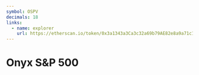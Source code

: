 ```yaml
---
symbol: OSPV
decimals: 18
links:
  - name: explorer
    url: https://etherscan.io/token/0x3a1343a3Ca3c32a69b79AE82e8a9a71c1293C566
---
```


# Onyx S&P 500
